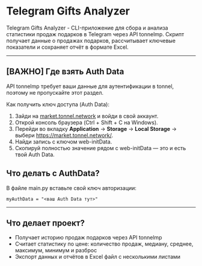 # Telegram Gifts Analyzer

Telegram Gifts Analyzer - CLI-приложение для сбора и анализа статистики продаж подарков в Telegram через API tonnelmp. Скрипт получает данные о продажах подарков, рассчитывает ключевые показатели и сохраняет отчёт в формате Excel.

---

## [ВАЖНО] Где взять Auth Data

API tonnelmp требует ваши данные для аутентификации в tonnel, поэтому не пропускайте этот раздел.

Как получить ключ доступа (Auth Data):

1. Зайди на [market.tonnel.network](https://market.tonnel.network) и войди в свой аккаунт.
2. Открой консоль браузера (Ctrl + Shift + C на Windows).
3. Перейди во вкладку **Application** → **Storage** → **Local Storage** → выбери https://market.tonnel.network/.
4. Найди запись с ключом web-initData.
5. Скопируй полностью значение рядом с web-initData — это и есть твой Auth Data.

## Что делать с AuthData?
В файле main.py вставьте свой ключ авторизации:
```
myAuthData = "<ваш Auth Data тут>"
```
---
## Что делает проект?
- Получает историю продаж подарков через API tonnelmp
- Считает статистику по цене: количество продаж, медиану, среднее, максимум, минимум и разброс
- Экспорт данных и отчётов в Excel файл с несколькими листами
